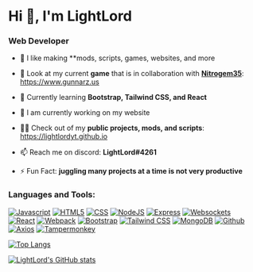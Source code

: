 Hi 👋, I'm LightLord
=====================

### [](https://github.com/LightLordYT/LightLordYT#web-developer)Web Developer

- 🔭 I like making **mods, scripts, games, websites, and more

- 👀 Look at my current **game** that is in collaboration with **[Nitrogem35](https://github.com/nitrogem35)**: https://www.gunnarz.us

- 🌱 Currently learning **Bootstrap, Tailwind CSS, and React**

- 🚧 I am currently working on my website 

- 👨‍💻 Check out of my **public projects, mods, and scripts**: https://lightlordyt.github.io

- 📫 Reach me on discord: **LightLord#4261**

- ⚡ Fun Fact: **juggling many projects at a time is not very productive**

### [](https://github.com/LightLordYT/LightLordYT#languages-and-tools)Languages and Tools:

[![Javascript](https://github.con/LightLordYT/LightLordYT/js.png)](https://developer.mozilla.org/en-US/docs/Web/JavaScript) [![HTML5](https://camo.githubusercontent.com/987e9d7d7e70f98c5cd1d613add6ef56bcab60a8eda9e3df9f4f505b611ff773/68747470733a2f2f696d672e69636f6e73382e636f6d2f636f6c6f722f39362f3030303030302f676d61696c2e706e67)](https://www.w3.org/html) [![CSS](https://camo.githubusercontent.com/987e9d7d7e70f98c5cd1d613add6ef56bcab60a8eda9e3df9f4f505b611ff773/68747470733a2f2f696d672e69636f6e73382e636f6d2f636f6c6f722f39362f3030303030302f676d61696c2e706e67)](https://www.w3schools.com/css/) [![NodeJS](https://camo.githubusercontent.com/987e9d7d7e70f98c5cd1d613add6ef56bcab60a8eda9e3df9f4f505b611ff773/68747470733a2f2f696d672e69636f6e73382e636f6d2f636f6c6f722f39362f3030303030302f676d61696c2e706e67)](https://nodejs.org/en/) [![Express](https://camo.githubusercontent.com/987e9d7d7e70f98c5cd1d613add6ef56bcab60a8eda9e3df9f4f505b611ff773/68747470733a2f2f696d672e69636f6e73382e636f6d2f636f6c6f722f39362f3030303030302f676d61696c2e706e67)](https://expressjs.com/) [![Websockets](https://camo.githubusercontent.com/987e9d7d7e70f98c5cd1d613add6ef56bcab60a8eda9e3df9f4f505b611ff773/68747470733a2f2f696d672e69636f6e73382e636f6d2f636f6c6f722f39362f3030303030302f676d61696c2e706e67)](https://github.com/websockets/ws) [![React](https://camo.githubusercontent.com/987e9d7d7e70f98c5cd1d613add6ef56bcab60a8eda9e3df9f4f505b611ff773/68747470733a2f2f696d672e69636f6e73382e636f6d2f636f6c6f722f39362f3030303030302f676d61696c2e706e67)](https://reactjs.org/) [![Webpack](https://camo.githubusercontent.com/987e9d7d7e70f98c5cd1d613add6ef56bcab60a8eda9e3df9f4f505b611ff773/68747470733a2f2f696d672e69636f6e73382e636f6d2f636f6c6f722f39362f3030303030302f676d61696c2e706e67)](https://webpack.js.org/) [![Bootstrap](https://camo.githubusercontent.com/987e9d7d7e70f98c5cd1d613add6ef56bcab60a8eda9e3df9f4f505b611ff773/68747470733a2f2f696d672e69636f6e73382e636f6d2f636f6c6f722f39362f3030303030302f676d61696c2e706e67)](https://getbootstrap.com/) [![Tailwind CSS](https://camo.githubusercontent.com/987e9d7d7e70f98c5cd1d613add6ef56bcab60a8eda9e3df9f4f505b611ff773/68747470733a2f2f696d672e69636f6e73382e636f6d2f636f6c6f722f39362f3030303030302f676d61696c2e706e67)](https://tailwindcss.com/) [![MongoDB](https://camo.githubusercontent.com/987e9d7d7e70f98c5cd1d613add6ef56bcab60a8eda9e3df9f4f505b611ff773/68747470733a2f2f696d672e69636f6e73382e636f6d2f636f6c6f722f39362f3030303030302f676d61696c2e706e67)](https://www.mongodb.com/) [![Github](https://camo.githubusercontent.com/987e9d7d7e70f98c5cd1d613add6ef56bcab60a8eda9e3df9f4f505b611ff773/68747470733a2f2f696d672e69636f6e73382e636f6d2f636f6c6f722f39362f3030303030302f676d61696c2e706e67)](https://github.com/) [![Axios](https://camo.githubusercontent.com/987e9d7d7e70f98c5cd1d613add6ef56bcab60a8eda9e3df9f4f505b611ff773/68747470733a2f2f696d672e69636f6e73382e636f6d2f636f6c6f722f39362f3030303030302f676d61696c2e706e67)](https://axios-http.com/docs/instance) [![Tampermonkey](https://camo.githubusercontent.com/987e9d7d7e70f98c5cd1d613add6ef56bcab60a8eda9e3df9f4f505b611ff773/68747470733a2f2f696d672e69636f6e73382e636f6d2f636f6c6f722f39362f3030303030302f676d61696c2e706e67)](https://www.tampermonkey.net/) 

[![Top Langs](https://github-readme-stats.vercel.app/api/top-langs/?username=LightLordYT)](https://github.com/anuraghazra/github-readme-stats)

[![LightLord's GitHub stats](https://github-readme-stats.vercel.app/api?username=LightLordYT)](https://github.com/anuraghazra/github-readme-stats)

